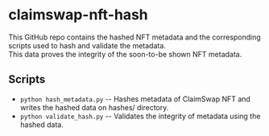 # claimswap-nft-hash
This GitHub repo contains the hashed NFT metadata and the corresponding scripts used to hash and validate the metadata.<br>
This data proves the integrity of the soon-to-be shown NFT metadata.

## Scripts
- `python hash_metadata.py` -- Hashes metadata of ClaimSwap NFT and writes the hashed data on hashes/ directory.
- `python validate_hash.py` -- Validates the integrity of metadata using the hashed data.
